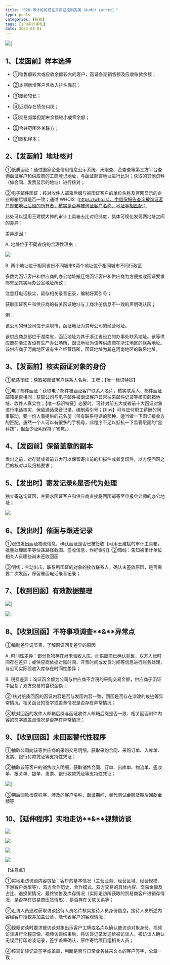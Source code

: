 ```yaml
---
title: "028-审计如何把往来函证控制完美（Audit Lancet）"
type: posts
categories: [投技]
tags: [IPO审计手札]
date: 2023-08-01
---
```

![](https://img.richfan.site/ibank/IPO审计札记/028-审计如何把往来函证控制完美_1.webp)|

## 1、【发函前】样本选择

- ①销售额较大或应收余额较大的客户，函证各期销售额及应收账款余额；

- ②本期新增客户且收入排名靠前；

- ③账龄较长；

- ④近期存在债务纠纷；

- ⑤交易频繁但期末余额较小或零余额；

- ⑥合并范围外关联方；

- ⑦随机样本；

## 2、【发函前】地址核对

①纸质函证：通过国家企业信用信息公示系统、天眼查、企查查等第三方平台查询函证客户和供应商的工商登记地址，与函证邮寄地址进行比对；获取的其他资料（如合同、发票显示的地址）进行核对；

②电子邮件函证：核对收件人邮箱后缀与被函证客户的单位名称及官网显示的企业邮箱后缀是否一致；通过 WHOIS（https://who.is）、中信保报告查询被询证客户邮箱地址后缀的所有者，核实是否与被询证客户名称、地址等相匹配；

此处可以运用王建斌大神的审计工具箱去比对经纬度，具体可视化发现两地址之间的差异；

差异原因：

A. 地址位于不同省份的合理性理由：

![](https://img.richfan.site/ibank/IPO审计札记/028-审计如何把往来函证控制完美_2.webp) 

B. 两个地址位于相同省份不同城市&两个地址位于相同城市不同行政区

多数为函证客户和供应商的办公地址搬迁或函证客户和供应商为方便接收函证要求邮寄至其实际办公室地址所致；

注意打电话核实，留存相关录音记录，编制好索引号；

获取函证客户和供应商的有关函证地址与工商注册信息不一致的声明确认函；

例：

该公司的母公司位于深圳市，函证地址为其母公司的经营地址。

该供应商总部位于湖南省，函证地址为其于浙江省设立的办事处联系地址。该等供应商在浙江省设有生产办公场所，函证地址为该等供应商在浙江地区的联系地址。该供应商于河南地区设有生产经营场所，函证地址为其在河南地区的联系地址。

## 3、【发函前】核实函证对象的身份

①纸质函证：获取被函证客户联系人名片、工牌；【唯一标识特征】

②电子邮件函证：获取电子邮件被函证客户联系人名片，核实联系人、邮件函证邮箱是否相同；获取公司与电子邮件被函证客户日常往来邮件记录等核实邮箱地址、收件人真实性；【唯一标识特征】必要时，可针对前五大或者前十大函证对象进行电话核实，保留通话录音记录，编制索引号；【tips】可与应付职工薪酬的同事联动，要一份人事提供的花名册（带有联系电话的那种，适当做一下函证接收方的匹配。虽然一个人可以有很多的手机号，此程序不足以抵抗一下监管层面的“黑科技”，但至少证明保持了警觉。）

## 4、【发函前】保留盖章的副本

发出之前，对存疑或者前五大可以保留寄出前的扫描件或者复印件，以方便回函之后的核对以及归档要求；

## 5、【发出时】寄发记录&是否代为处理

独立寄送询证函，并要求函证客户和供应商直接将回函邮寄至申报会计师的办公地址；

  

![](https://img.richfan.site/ibank/IPO审计札记/028-审计如何把往来函证控制完美_3.webp) 

## 6、【发出时】催函与跟进记录

①跟进发出函证物流信息，确认函证是否已被签收【可用王建斌的审计工具箱，批量处理顺丰等快递路径截图、签收信息，作好索引】②暗线：告知被审计单位相关人员哪些尚未签收回函

③明线：主动出击，联系所函证的对象的接收联系人，确认未签收原因，是否需要二次发函，保留催函电话录音记录；

## 7、【收到回函】有效数据整理

![](https://img.richfan.site/ibank/IPO审计札记/028-审计如何把往来函证控制完美_4.webp)|

![](https://img.richfan.site/ibank/IPO审计札记/028-审计如何把往来函证控制完美_5.webp) 

## 8、【收到回函】不符事项调查**&**异常点

①编制差异调节表，了解函证回复差异的原因

A. 时间性差异：部分货物存在尚未验收入库，而供应商已确认销售，双方入账时间存在差异；或供应商依据对账时间、开票时间或发货时间等信息进行账务处理，与公司实际验收入库存在时间性差异；

B. 税费差异：询证函金额为公司与供应商不含税的采购交易金额，供应商于函证中回复了双方交易的含税金额；

② 核对纸质回函的函证内容是否与发函内容一致，回函是否存在涂改的痕迹等异常情况，相关函证的签字或盖章情况是否存在异常情况；

③核对回函的发件人邮箱后缀与函证收件人邮箱后缀是否一致、相关回函附件内容的签字或盖章情况是否存在异常情况；

## 9、【收到回函】未回函替代性程序

①抽取公司向该等供应商的采购交易明细，获取采购合同、采购订单、入库单、发票、银行付款凭证等支持性凭证；

②抽取该等客户的销售收入明细，获取销售合同、订单、出库单、物流单、签收单、报关单、提单、发票、银行收款凭证等支持性凭证；

![](https://img.richfan.site/ibank/IPO审计札记/028-审计如何把往来函证控制完美_6.webp)|

③期后回款检查程序，涉及的客户名称、函证期间、替代测试金额及期后回款金额等

## 10、【延伸程序】实地走访**&**视频访谈

![](https://img.richfan.site/ibank/IPO审计札记/028-审计如何把往来函证控制完美_7.webp)

![](https://img.richfan.site/ibank/IPO审计札记/028-审计如何把往来函证控制完美_8.webp)

![](https://img.richfan.site/ibank/IPO审计札记/028-审计如何把往来函证控制完美_9.webp)

![](https://img.richfan.site/ibank/IPO审计札记/028-审计如何把往来函证控制完美_10.webp)

【注意点】

①实地走访访谈内容包括：客户的基本情况（主营业务、经营区域、经营规模、下游客户类型等）、双方合作历史、合作模式、双方交易的具体内容、交易金额及占比、退换货情况、最终销售及库存情况（实际走访所获取的贸易商客户进销存情况，是否存在贸易商压货情形）、是否存在关联关系等；

②走访人员通过获取访谈接待人员名片核实接待人员身份信息，接待人员所述内容经客户授权并加盖公章，能代表客户的客观情况；

③视频访谈时要求被访谈对象出示客户工牌或名片以确认被访谈对象身份，视频访谈进行全程录像，视频访谈结束后，将访谈记录发送给被访谈人，被访谈人确认无误后打印访谈记录，签字盖章确认，原件寄给项目组相关人员；

④核查访谈记录签字或盖章，判断是否与日常业务往来文本的客户签字、公章一致；